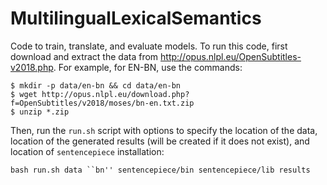 # MultilingualLexicalSemantics

Code to train, translate, and evaluate models. To run this code, first download and extract the data from http://opus.nlpl.eu/OpenSubtitles-v2018.php. For example, for EN-BN, use the commands:

```
$ mkdir -p data/en-bn && cd data/en-bn
$ wget http://opus.nlpl.eu/download.php?f=OpenSubtitles/v2018/moses/bn-en.txt.zip
$ unzip *.zip
```

Then, run the `run.sh` script with options to specify the location of the data, location of the generated results (will be created if it does not exist), and location of `sentencepiece` installation:

```
bash run.sh data ``bn'' sentencepiece/bin sentencepiece/lib results
```
